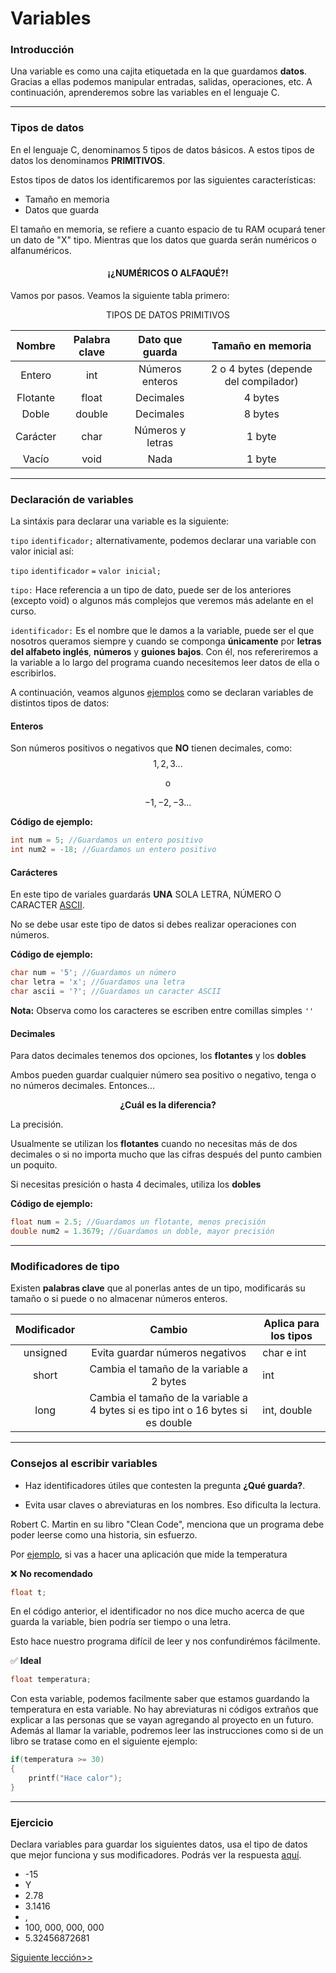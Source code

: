 <h1> Variables </h1>

<h3> Introducción </h3>

Una variable es como una cajita etiquetada en la que guardamos **datos**. Gracias a ellas podemos manipular entradas, salidas, operaciones, etc. A continuación, aprenderemos sobre las variables en el lenguaje C.

<hr>

<h3> Tipos de datos </h3>

En el lenguaje C, denominamos 5 tipos de datos básicos. A estos tipos de datos los denominamos **PRIMITIVOS**.

Estos tipos de datos los identificaremos por las siguientes características:
- Tamaño en memoria
- Datos que guarda

El tamaño en memoria, se refiere a cuanto espacio de tu RAM ocupará tener un dato de "X" tipo. Mientras que los datos que guarda serán numéricos o alfanuméricos.

<h4 align="center"> ¡¿NUMÉRICOS O ALFAQUÉ?! </h4>
Vamos por pasos. Veamos la siguiente tabla primero:


<p align="center"> TIPOS DE DATOS PRIMITIVOS </p>

| **Nombre** | **Palabra clave** | **Dato que guarda** | **Tamaño en memoria** |
|:----------:|:-----------------:|:-------------------:|:---------------------:|
| Entero     |        int        |   Números enteros   | 2 o 4 bytes (depende del compilador)               |
| Flotante   |       float       |      Decimales      | 4 bytes               |
| Doble      |       double      |      Decimales      | 8 bytes               |
| Carácter   |        char       |   Números y letras  | 1 byte                |
| Vacío      |        void       |         Nada        | 1 byte                | 


<hr>

<h3> Declaración de variables </h3>

La sintáxis para declarar una variable es la siguiente:

`tipo` `identificador;` 
alternativamente, podemos declarar una variable con valor inicial así:

`tipo` `identificador` `=` `valor inicial;`

`tipo:` Hace referencia a un tipo de dato, puede ser de los anteriores (excepto void) o algunos más complejos que veremos más adelante en el curso.

`identificador:` Es el nombre que le damos a la variable, puede ser el que nosotros queramos siempre y cuando se componga **únicamente** por **letras del alfabeto inglés**, **números** y **guiones bajos**. Con él, nos refereriremos a la variable a lo largo del programa cuando necesitemos leer datos de ella o escribirlos.

A continuación, veamos algunos [ejemplos](https://github.com/DIRM2705/C-desde-0/blob/N1/Nivel%201/Variables/ejemplos.c) como se declaran variables de distintos tipos de datos:

<h4> Enteros </h4>

Son números positivos o negativos que **NO** tienen decimales, como:
$$1, 2, 3...$$

<p align="center"> o </p>

$$ -1, -2, -3...$$

**Código de ejemplo:**
```C
int num = 5; //Guardamos un entero positivo
int num2 = -18; //Guardamos un entero positivo
```

<h4> Carácteres </h4>

En este tipo de variales guardarás **UNA** SOLA LETRA, NÚMERO O CARACTER [ASCII](https://elcodigoascii.com.ar/).

No se debe usar este tipo de datos si debes realizar operaciones con números.

**Código de ejemplo:**
```C
char num = '5'; //Guardamos un número
char letra = 'x'; //Guardamos una letra
char ascii = '?'; //Guardamos un caracter ASCII
```

**Nota:** Observa como los caracteres se escriben entre comillas simples `''`

<h4> Decimales </h4>

Para datos decimales tenemos dos opciones, los **flotantes** y los **dobles**

Ambos pueden guardar cualquier número sea positivo o negativo, tenga o no números decimales. Entonces...

<p align="center">
<b> ¿Cuál es la diferencia? </b>
</p>

La precisión.

Usualmente se utilizan los **flotantes** cuando no necesitas más de dos decimales o si no importa mucho que las cifras después del punto cambien un poquito.

Si necesitas presición o hasta 4 decimales, utiliza los **dobles**

**Código de ejemplo:**
```C
float num = 2.5; //Guardamos un flotante, menos precisión
double num2 = 1.3679; //Guardamos un doble, mayor precisión
```

<hr>

<h3> Modificadores de tipo </h3>

Existen **palabras clave** que al ponerlas antes de un tipo, modificarás su tamaño o si puede o no almacenar números enteros.

| **Modificador** |                                    **Cambio**                                    | **Aplica para los tipos** |
|:---------------:|:--------------------------------------------------------------------------------:|---------------------------|
| unsigned        | Evita guardar números negativos                                                  | char e int |
| short           | Cambia el tamaño de la variable a 2 bytes                                        | int                       |
| long            | Cambia el tamaño de la variable a 4 bytes si es tipo int o 16 bytes si es double | int, double               |
 
<hr>

<h3> Consejos al escribir variables </h3>

- Haz identificadores útiles que contesten la pregunta **¿Qué guarda?**.

- Evita usar claves o abreviaturas en los nombres. Eso dificulta la lectura.

Robert C. Martin en su libro "Clean Code", menciona que un programa debe poder leerse como una historia, sin esfuerzo.

Por [ejemplo](https://github.com/DIRM2705/C-desde-0/blob/N1/Nivel%201/Variables/temperatura.c), si vas a hacer una aplicación que mide la temperatura

:x: **No recomendado**

```C
float t;
```
En el código anterior, el identificador no nos dice mucho acerca de que guarda la variable, bien podría ser tiempo o una letra.

Esto hace nuestro programa difícil de leer y nos confundirémos fácilmente.

:white_check_mark: **Ideal**
```C
float temperatura;
```
Con esta variable, podemos facilmente saber que estamos guardando la temperatura en esta variable. No hay abreviaturas ni códigos extraños que explicar a las personas que se vayan agregando al proyecto en un futuro. Además al llamar la variable, podremos leer las instrucciones como si de un libro se tratase como en el siguiente ejemplo:

```C
if(temperatura >= 30) 
{
    printf("Hace calor");
}
```
<hr>

<h3> Ejercicio </h3>

Declara variables para guardar los siguientes datos, usa el tipo de datos que mejor funciona y sus modificadores. Podrás ver la respuesta [aquí](https://github.com/DIRM2705/C-desde-0/blob/N1/Nivel%201/Tipos%20de%20datos/ejercicios.c).

- -15
- Y
- 2.78
- 3.1416
- ,
- 100, 000, 000, 000
- 5.32456872681


[Siguiente lección>>](https://github.com/DIRM2705/C-desde-0/blob/N1/Nivel%201/Salida/README.md)